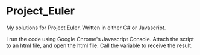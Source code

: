 # Project_Euler
My solutions for Project Euler. Written in either C# or Javascript.

I run the code using Google Chrome's Javascript Console.
Attach the script to an html file, and open the html file. Call the variable to receive the result.
